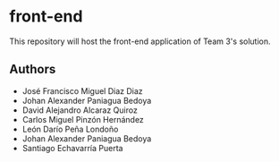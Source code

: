 # front-end
This repository will host the front-end application of Team 3's solution.

## Authors
 
  * José Francisco Miguel Diaz Diaz
  * Johan Alexander Paniagua Bedoya
  * David Alejandro Alcaraz Quiroz
  * Carlos Miguel Pinzón Hernández
  * León Darío Peña Londoño
  * Johan Alexander Paniagua Bedoya
  * Santiago Echavarría Puerta